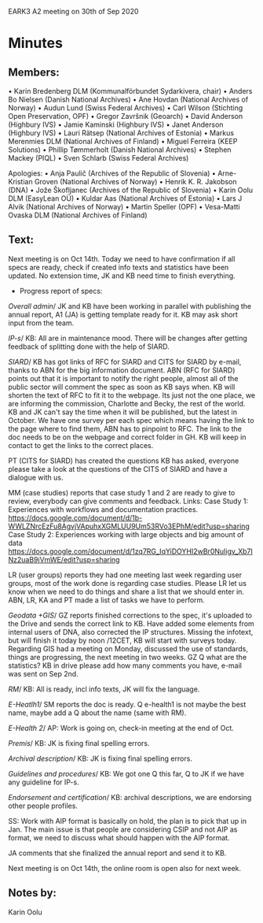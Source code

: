 EARK3 A2 meeting on 30th of Sep 2020

# Minutes

## Members:

• Karin Bredenberg DLM (Kommunalförbundet Sydarkivera, chair)
• Anders Bo Nielsen (Danish National Archives)
• Ane Hovdan (National Archives of Norway)
• Audun Lund (Swiss Federal Archives)
• Carl Wilson (Stichting Open Preservation, OPF)
• Gregor Završnik (Geoarch)
• David Anderson (Highbury IVS)
• Jamie Kaminski (Highbury IVS)
• Janet Anderson (Highbury IVS)
• Lauri Rätsep (National Archives of Estonia)
• Markus Merenmies DLM (National Archives of Finland)
• Miguel Ferreira (KEEP Solutions)
• Phillip Tømmerholt (Danish National Archives)
• Stephen Mackey (PIQL)
• Sven Schlarb (Swiss Federal Archives)

Apologies: 
• Anja Paulič (Archives of the Republic of Slovenia) 
• Arne-Kristian Groven (National Archives of Norway) 
• Henrik K. R. Jakobson (DNA)
• Jože Škofljanec (Archives of the Republic of Slovenia)
• Karin Oolu DLM (EasyLean OÜ)
• Kuldar Aas (National Archives of Estonia)
• Lars J Alvik (National Archives of Norway)
• Martin Speller (OPF)
• Vesa-Matti Ovaska DLM (National Archives of Finland)






## Text: 

Next meeting is on Oct 14th. 
Today we need to have confirmation if all specs are ready, check if created info texts and statistics have been updated. No extension time, JK and KB need time to finish everything.  



- Progress report of specs:

*Overall admin*/ JK and KB have been working in parallel with publishing the annual report, A1 (JA) is getting template ready for it. KB may ask short input from the team.

*IP-s*/ KB: All are in maintenance mood. There will be changes after getting feedback of splitting done with the help of SIARD. 

*SIARD*/ KB has got links of RFC for SIARD and CITS for SIARD by e-mail, thanks to ABN for the big information document. ABN (RFC for SIARD) points out that it is important to notify the right people, almost all of the public sector will comment the spec as soon as KB says when. KB will shorten the text of RFC to fit it to the webpage. Its just not the one place, we are informing the commission, Charlotte and Becky, the rest of the world. KB and JK can't say the time when it will be published, but the latest in October. We have one survey per each spec which means having the link to the page where to find them, ABN has to pinpoint to RFC. The link to the doc needs to be on the webpage and correct folder in GH. KB will keep in contact to get the links to the correct places. 

PT (CITS for SIARD) has created the questions KB has asked, everyone please take a look at the questions of the CITS of SIARD and have a dialogue with us. 

MM (case studies) reports that case study 1 and 2  are ready to give to review, everybody can give comments and feedback. Links:
Case Study 1: Experiences with workflows and documentation practices.
https://docs.google.com/document/d/1b-WWLZNrcEzFu8AgvjVApuhxXGMLUU9Um53RVo3EPhM/edit?usp=sharing
Case Study 2: Experiences working with large objects and big amount of data
https://docs.google.com/document/d/1zq7RG_IqYiDOYHI2wBr0NuIigv_Xb7INz2uaB9jVmWE/edit?usp=sharing

LR (user groups) reports they had one meeting last week regarding user groups, most of the work done is regarding case studies. Please LR let us know when we need to do things and share a list that we should enter in. ABN, LR, KA and PT made a list of tasks we have to perform. 

*Geodata +GIS*/ GZ reports finished corrections to the spec, it's uploaded to the Drive and sends the correct link to KB. Have added some elements from internal users of DNA,  also corrected the IP structures. Missing the infotext, but will finish it today by noon /12CET, KB will start with surveys today. Regarding GIS had a meeting on Monday, discussed the use of standards, things are progressing, the next meeting in two weeks. GZ Q what are the statistics? KB in drive please add how many comments you have, e-mail was sent on Sep 2nd.

*RM*/ KB: All is ready, incl info texts, JK will fix the language. 

*E-Heatlh1*/ SM reports the doc is ready. Q e-health1 is not maybe the best name, maybe add a Q about the name (same with RM).  

*E-Health 2*/ AP: Work is going on,  check-in meeting at the end of Oct.

*Premis*/ KB: JK is fixing final spelling errors.

*Archival description*/ KB: JK is fixing final spelling errors. 

*Guidelines and procedures*/ KB: We got one Q this far, Q to JK if we have any guideline for IP-s.  

*Endorsement and certification*/ KB: archival descriptions, we are endorsing other people profiles. 

SS: Work with AIP format is basically on hold, the plan is to pick that up in Jan. The main issue is that people are considering CSIP and not AIP as format, we need to discuss what should happen with the AIP format. 

JA comments that she finalized the annual report and send it to KB. 


Next meeting is on Oct 14th, the online room is open also for next week.  

## Notes by: 

Karin Oolu
